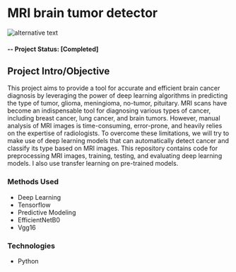 # MRI brain tumor detector



![alternative text](https://www.mdpi.com/applsci/applsci-10-01999/article_deploy/html/images/applsci-10-01999-g001.png)


#### -- Project Status: [Completed]

## Project Intro/Objective
This project aims to provide a tool for accurate and efficient brain cancer diagnosis by leveraging the power of deep learning algorithms in predicting the type of tumor, glioma, meningioma, no-tumor, pituitary.
MRI scans have become an indispensable tool for diagnosing various types of cancer, including breast cancer, lung cancer, and brain tumors. However, manual analysis of MRI images is time-consuming, error-prone, and heavily relies on the expertise of radiologists.
To overcome these limitations, we will try to make use of deep learning models that can automatically detect cancer and classify its type based on MRI images.
This repository contains code for preprocessing MRI images, training, testing, and evaluating deep learning models. I also use transfer learning on pre-trained models.

### Methods Used
* Deep Learning
* Tensorflow
* Predictive Modeling
* EfficientNetB0
* Vgg16

### Technologies
* Python


